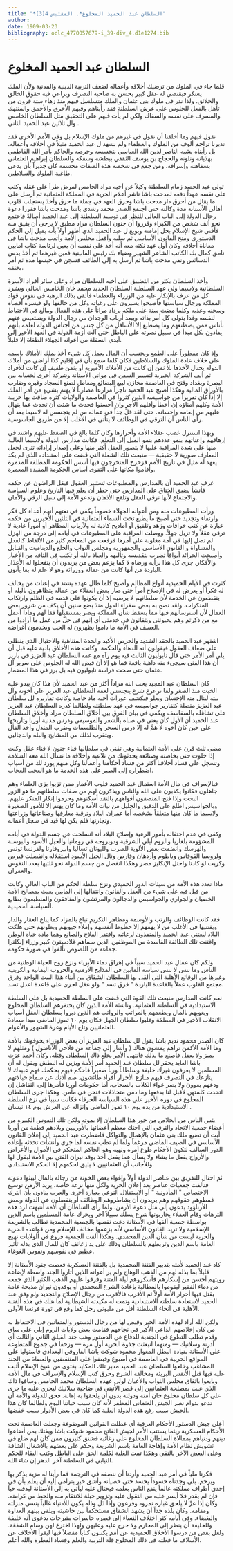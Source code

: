 ```yaml
---
title: "*السلطان عبد الحميد المخلوع*. المقتبس 4(3)"
author: 
date: 1909-03-23
bibliography: oclc_4770057679-i_39-div_4.d1e1274.bib
---
```




#  السلطان  عبد الحميد  المخلوع 


 قلما جاء في الملوك من ترضيك أخلاقه وأعماله لضعف التربية الدينية والمدنية ولأن الملك يسكر فيقتضي له عقل كبير يحسن به صاحبه التصرف ويراعي فيه حقوق الخالق والخلائق. ولذا ندر في ملوك بني عثمان والملك متسلسل فيهم منذ زهاء  ستة  قرون من تأهل بالفعل للجلوس على عرش السلطنة فقد رأيناهم وفيهم الأخرق والأحمق والمنتهك والمسرف على نفسه والسفاك ولكن لم يأت فيهم على التحقيق مثل السلطان الخامس وال  ثلاثين  عبد الحميد  الثاني  . 

 نقول فيهم وما أخلقنا أن نقول في غيرهم من ملوك الإسلام بل وفي الأمم   الأخرى فقد تدبرنا تراجم ألوف من الملوك والعظماء ولم نشهد ل  عبد الحميد  مثيلاً في أخلاقه وأعماله. بل رأيناه يشبه الناصر لدين الله العباسي بتجسسه وحرصه والحاكم بأمر الله الفاطمي بهذيانه وتلونه والحجاج بن يوسف الثقفي ببطشه وسفكه والسلطان إبراهيم العثماني بسفاهته وإسرافه. ومن جمع في شخصه هذه الصفات مجسمة كان جديراً بأن يدعى طاغية الملوك والسلاطين. 

 تولى  عبد الحميد  زمام السلطنة وكيلاً عن أخيه  مراد  الخامس  لمرض طرأ على عقله وكتب على نفسه عهداً دفعه لمدحت باشا ناشر أعلام الحرية في المملكة العثمانية ثم أرسل على ما يقال من أحرق دار مدحت باشا وحرق العهد في جملة ما حرق وأخذ يستجلب قلوب أهالي الأستانة مدة وكالته حتى اجتمع الصدر محمد رشدي باشا ومدحت باشا فقررا دعوة رجال الدولة إلى الباب العالي للنظر في توسيد السلطنة إلى  عبد الحميد  أصالةً فاجتمع نحو  ألف  شخص من الكبراء وقرروا أن جنون  السلطان  مراد  مطبق لا يرجى أن يفيق منه فأفتى شيخ الإسلام بحل إمامته وبويع ل  عبد الحميد  الذي أظهر أولاً بأنه يميل إلى الحكم الدستوري ومنح القانون الأساسي ثم سلبه وأقفل مجلس الأمة وأتعب مدحت باشا في معاناة أخلاقه وكان أول عهد نكثه معه أنه أخذ على نفسه أن يعين لرئاسة كتاب امابين نامق كمال بك الكاتب الشاعر الشهير وضياء بك رئيس المابينية فعين غيرهما ثم أخذ يدس الدسائس ونفى مدحت باشا ثم أرسل به إلى الطائف فسجن في حبسها مدة ثم أمر بخنقه. 

 وأخذ السلطان يكثر من التضييق على أخيه  السلطان  مراد  وعلى سائر أفراد الأسرة السلطانية ولاسيما ولي عهد السلطنة السلطان الجديد محمد خان الخامس الحالي ويشرد كل   من عرف بالإنكار عليه من الوزراء والعظماء   فألقى بذلك الرهبة في نفوس قواد المملكة ورجال سياستها فأصبحوا يسيرون على رغباته وكل من خالفها ولو فيسره أقصاه وسجنه وعذبه وكلما مضت سنة على ملكه يزداد مراناً على هذه الفعال ويبالغ في الاحتياط لنفسه وغدا يتولى كل أمر بذاته ويبعد أرباب الوجدان من رجال الدولة ويستعيض عنهم بأناس ممن يصطنعهم وما يصطنع إلا الأسافل من كل جنس من أجناس الدولة لعلمه بأنهم يفادون بكل مبدأ في سبيل نصرته على الباطل حتى آلت أزمة الدولة في العهد الأخير إلى أيدي السفلة من أعوانه الجهلاء الطغاة إلا قليلاً. 

 وإذ كان مفطوراً على الطمع ويحسب أن المال يعمل كل شيء أخذ يملك الأملاك باسمه على خلاف عادة الملوك والسلاطين فكان كلما سمع بأن في إقليم كذا أراضي من أملاك الدولة يحتال لأخذها بلا ثمن إن كانت من الأملاك الأميرية أو بثمن طفيف إن كانت للأفراد ثم  ألف  الشركة الخيرية لتسيير السفن في مواني الأستانة وشركة أخرى لحسابه بين البصرة وبغداد وفتح في العاصمة مخازن لبيع البضائع ومعامل لصنع السجاد وغيره وضارب بالأوراق المالية وهكذا أصبح  عبد الحميد  تاجراً مزارعاً مضارباً لا يهتم بشيءٍ من أمر الملك إلا إذا كان تقريراً من جواسيسه الذين كثروا في العاصمة والولايات كثرة ضاقت بها خزينة الأمة وكلهم أمناؤه إن أخطأ وأفلهم الأجر وإن أحسنوا فحدث ما شئت أن تحدث عما ينهال عليهم من إنعامه وإحسانه. حتى لقد قلَّ جداً في عماله من لم يتجسس له لاسيما بعد أن رأى الناس أن الترقي في الوظائف لا يتأتى في الأغلب إلا من طريق الجاسوسية. 

 وبهذا استنزل غضب عقلاء الأمة وأحرارها وكان كلما بالغ في الضغط   عليهم واشتد في إرهاقهم وإعناتهم ينمو عددهم بنمو الميل إلى التعلم. فكانت مدارس الدولة ولاسيما العالية منها على شدة المراقبة عليها لا يتصور العقل أكثر منها وعلى إصدار إراداته تترى لجعل المعارف صورية لا حقيقية — منبعث تلك الشعلة التي قضت على استبداده الذي لم يكد يعهد له مثيل في تاريخ الأمم فزحزح المتخرجون فيها أسس الحكومة المطلقة المدمرة وأقاموا مكانها على التقوى أساس الحكومة المقيدة المعمرة. 

 عرف  عبد الحميد  أن بالمدارس والمطبوعات تستنير العقول فيقل الراضون عن حكمه   فأنشأ يضيق الخناق على المدارس حتى حظر أن يعلم فيها التاريخ وعلوم السياسة والاجتماع لأنها ترقي العقل وتلقح الأذهان وتدعو الأمة إلى سبل الرقي والأمان. 

 ورأت المطبوعات منه ومن أعوانه الجهلاء خصوماً يكفي في نعتهم أنهم أعداء كل فكر وارتقاء وتجديد حتى أصبح ما يطبع تحت السماء العثمانية في الثلثين الأخيرين من حكمه عبارة عن كتب خرافات وزهد وتلفيق أو أماديح كاذبة له ولأرباب المظاهر أو أموراً عادية لا ترقي عقلاً ولا تزيل جهلاً. ووصلت المراقبة على المطبوعات في أيامه إلى درجة من الهزل لم تصل إليها في أمة مغلوبة على أمرها فرفعت من المعاجم كثير من الألفاظ كالعدل والمساواة و  القانون الأساسي  والجمهورية ومجلس النواب والخلع والديناميت والقنابل وأصبحت الجرائد أبواقاً تضرب بتقديسه وتأليهه والعياذ بالله أو تكتب في التافه من الأخبار والأفكار. جرى كل هذا برأيه ورضاه لا كما يزعم بعض من يريدون أن يتفحلوا له الأعذار الباردة من أنها كانت من عماله ووزرائه وهو لا علم له بما يأتون. 
 
 كثرت في الأيام الحميدية أنواع المظالم وأصبح كلما طال عهده يشتد في إعنات من يخالف له فكراً أو يعرض له في الإصلاح أمراً حتى صار بعض العقلاء من عماله يتظاهرون بالبله أو ينقطعون عن الخدمة لأن سلطانهم لا يرضيه إلا أن يكونوا على قدمه في الظلم وارتكاب المنكرات. ولقد نصح به بعض سفراء الدول منذ بضع سنين أن يكف من شرور بعض العمال لأن استرسالهم فيها مما يسقط شأن المملكة ويضر بمستقبلها فقا لهم وماذا أعمل مع من ذكرتم وهم يحبونني ويتفانون في خدمتي أي إنهم في حلّ من عمل ما أرادوا من العسف في الأمة ما داموا يظهرون له الحب ويخدمون أغراضه. 

 اشتهر  عبد الحميد  بالحقد الشديد والحرص الأكيد والحدة المتناهية والاحتيال الذي ينطلي على ضعاف العقول فيقولون أنه الدهاء والحكمة. وكانت هذه الأخلاق بادية عليه قبل أن يلي أمر الأمر حتى قال نابوليون الثالث فيه يوم رآه مع عمه  السلطان  عبد العزيز  في باريز أن هذا الفتى سيجيء منه داهية باقعة فما هو إلا أن قيض الله له الجلوس على سرير آل عثمان حتى صحت فراسة نابوليون فيه بل برز في هذا المضمار. 

 كان السلطان عبد المجيد يحب ابنه مراداً أكثر من  عبد الحميد  لأن هذا كان يبدو عليه   الخبث منذ الصغر ولما ترعرع شرع يتجسس لعمه  السلطان  عبد العزيز  على أخوته وآل بيته لينال منه الإحسان ويغلو فيكشف عورات أخيه ماد خاصة وكانت تقاريره لل  سلطان  عبد العزيز  متصلة كتقارير جواسيسه في عهد سلطنته ولطالما كدره  السلطان  عبد العزيز  على تشاغله بالسفاسف ويكفي في بيان الفرق بين أخلاق  السلطان  مراد  وأخلاق  السلطان  عبد الحميد  أن الأول كان يعنى في صباه بالشعر والموسيقى ودرس   مدنية أوربا وتاريخها على حين كان أخوه لا همَّ له إلا درس السحر والطلسمات وضرب المندل وأخذ الفأل ويتقرب لذلك من المشايخ والبله والدجالين. 

 مضى  ثلث  قرن على الأمة العثمانية وهي تفنى في سلطانها فناء جنون لا فناء عقل وكنت إذا خلوت حتى بخاصته وصنائعه يحدثونك من تلاعبه وأخلاقه ما تسأل الله معه السلامة وتسجل على فساد أخلاقنا أكثر من فساد أحكامنا وأعمالنا وكل منهم يورد لك من أسباب اضطراره إلى الصبر على هذه الخدمة ما هو العجب العجاب. 

 فبالإسراف في مال الأمة استمال  عبد الحميد  قلوب الأغمار ممن تزيوا بزي العلماء وهم جاهلون فكانوا يكذبون على الله والناس ويذكرون لهم من صفات سلطانهم ما هو الزور البحت وإذا فتح المنصفون أفواههم بالنقد أسكتوهم وحرموا إنكار المنكر عليهم. وبالجواسيس اطلع على الدقيق والجليل من نيات الأمة وما كان يهتم إلا للأمور الصغيرة ولاسيما ما كان منها متعلقاً بشخصه أما عمران البلاد وترقية معارفها وصناعاتها وزراعتها وتجارتها فلم يكن لها قيد في سجل أعماله. 

 وكفى في عدم احتفاله بأمور الرعية وإصلاح البلاد أنه انسلخت عن جسم الدولة في أيامه المشؤومة بلغاريا والروم أيلي الشرقية ودوبروجه في رومانيا والجبل الأسود والبوسنة والهرسك وانضمت بعض الألوية للصرب ولليونان تساليا وابيروفارتا ولفرنسا تونس ولروسيا القوقاس وباطوم وأردهان وقارص ونال الجبل الأسود استقلاله وانفصلت قبرص وكريت لو كادتا واحتل الإنكليز مصر وهكذا انفصل من جسم الدولة نحو ثلثيها بعدد النفوس والعمران. 
 
 ماذا تعدد هذه الأمة من سيئات الدور الحميدي ونزع سلطة الحكم من الباب العالي وكانت من قبل فيه على شيء من العقل والقانون وانتقالها إلى المابين يعبث بمصالح الأمة   الخصيان والجواري والجواسيس والدجالون والمرتشون والمنافقون والمنطبعون بطابع السياسة الحميدية. 

 فقد كانت الوظائف والرتب والأوسمة ومظاهر التكريم تباع بالمزاد كما يباع العقار والدار ويقتنيها في الأغلب من لا يهمهم إلا حظوظ أنفسهم وإملاء جيوبهم وبطونهم حتى هلكت البلاد ليغتني  عبد الحميد  والمنفذون لرغائبه وافتقر الفلاح والصانع وهما مادة حياة الوطن واغتنت تلك الطائفة الفاسدة من الموظفين الذين سماهم غلادستون كبير وزراء إنكلترا جماعة من اللصوص تألفوا في صورة حكومة. 

 ولكم كان عمال  عبد الحميد  سبباً في إهراق دماء الأبرياء ونزع روح الحياة الوطنية من الناس وما ننس لا ننس سياسة المابين في المذابح الأرمنية والحروب اليمانية والكريتية وغيرها من الوقائع الأهلية التي ألقى بها السلطان الشقاق بين أبناء هذا البيت الواحد وفرق مجتمع القلوب عملاً بالقاعدة الباردة " فرق تسد " ولو عقل لجرى على قاعدة اعدل تسد. 

 نعم كانت المدارس منبعث تلك القوة التي قضت على السلطة الحميدية بل على السلطة الاستبدادية في السلطنة العثمانية. وناشئة الأمة الذين كان يحتقرهم السلطان المخلوع ويغويهم بالمال ويطعمهم بالمراتب والرواتب هم الذين دبروا بسلطان العقل أسباب الانقلاب الأخير في المملكة وغلبوا سلطان الجهل فكان يوم  ١٠  تموز الماضي  مبدأ سعادة العثمانيين وتاج الأيام وغرة الشهور والأعوام. 
 
 كان  الصدر محمود نديم باشا  يقول لل  سلطان  عبد العزيز  أن بعض الوزراء يخوفونك بالأمة وما الأمة الأكمن تراهم يمشون هناك ( وأشار إلى جماعة من فلاحي الأناضول ) ومثلهم لا يميز ولا يعقل فاصنع ما بذلك فانتهى الأمر بخلع ذاك السلطان وقتله. وكان  أحمد عزت باشا العابد  يحقر لل  سلطان  عبد الحميد  أمر الأمة ويزين له البطش ويقول له أن المسلمين لا يعرفون غيرك خليفة وسلطاناً ورباً صغيراً فاحكم فيهم بحكمك فهم عبيدك لا ينازعك في التصرف فيهم منازع الأحرار أفراد طائشون. صم أذنك عن سماع خيالاتهم ودعهم يعوون ولا يضر عواء الكلاب بالسحاب. أما حكومات أوربا فأمرها إلى التفاشل إن اتحدت كلمتهن لأقبل لنا بدفعها وما دمن متخاذلات فنحن في مأمن. وهكذا جرى السلطان المخلوع في دوره الأخير على هذه السياسة الخرقاء فكانت سبباً في نزع السلطة الاستبدادية من يده يوم   ١٠  تموز الماضي  وإنزاله عن العرش  يوم  ١٤  نيسان  . 

 يئس الناس من الخلاص من جور هذا السلطان إلا بموته ولكن تلك النفوس الكبيرة من أعضاء جمعية الاتحاد والترقي التي احتك معظم أعضائها بالأوربيين وبلادهم قطعة من أوربا أبت أن تضيع ملك بني عثمان بالإهمال والتواكل فاضطرت  عبد الحميد  إلى إعلان  القانون الأساسي  في الصيف الماضي مرغماً ولما لم تطب نفسه لما جرى وأنشأت تحدثه بإعادة الدور السالف لتكون الأحكام طوع أمره ونهيه وهو الحاكم المتحكم في الأموال والأعراض والأرواح يفعل ما يشاء ولا يسأل عما يفعل أخذ يوقد نيران الفتن بين الأمة ليقول لها وللأجانب أن العثمانيين لا يليق لحكمهم إلا الحكم الاستبدادي. 

 ثم احتال للتفريق بين عناصر الدولة أولاً وإغواء بعض الخونة من رجاله   بالمال ليبثوا دعوته فتألفت جمعيات عناصر بعد إعلان الحرية ولكل منها نزعة خاصة. يريد الأرمن توسيع الاختصاص " المأذونية " أو الاستقلال النوعي بعبارة أخرى والعرب ينادون بأن الترك غمطوهم حقوقهم وهم يريدون أن يشاطروهم الوظائف أو ينفصلون عن الدولة وبعض الأرناؤود يدعون إلى مثل دعوة الأرمن. ولما رأى السلطان أن الأمة انتبهت لرد هذه الترهات وقام العقلاء يحاربونها شرع يسلك سبيلاً آخر ويحرك عامة المسلمين باسم الدين بواسطة جمعية ألفها في الأستانة دعت نفسها بالجمعية المحمدية تطالب بالشريعة الإسلامية ولا تريد  القانون الأساسي  لأنه بزعمها مخالف للإسلام ومن قواعده الحرية والحرية ليست من شأن الدين المحمدي. وهكذا أَلفت الجمعية فروع في الولايات تهيج العامة باسم الدين وتربطهم بالسلطان وذلك على يد زعانف كان للمال الذي بذله تأثير عظيم في نفوسهم ونفوس الغوغاء. 

 كاد  عبد الحميد  لأمته بتدبير الفتنة المحمدية بل بالفتنة العسكرية فعصت جنود الأستانة إلا قليلاً بما بذله لهم من الذهب الوهاج ولم ير أعوانه الذين أثاروا الجند واسطة لإضاعة رويتهم أحسن من إسكارهم فأسكروهم ليلة الفتنة وفرقوا عليهم الذهب الكثير الذي جمعه من دماء الفقير ليقوموا بالمطالبة بإعادة الشرع المحمدي أو يوقدون نيران مذبحة عامة يقتل فيها أحرار الأمة أولاً ثم الأقرب فالأقرب من رجال الإصلاح والتجديد ولو وفق  عبد الحميد  لاستعادة سلطته الاستبدادية وتمت له مكيدته الشيطانية لما هلك في هذه الفتنة   الأهلية في أنحاء السلطنة أقل من مليوني رجل كما وقع في ثورة فرنسا الأولى. 
 
 ولكن الله أراد لهذه الأمة الخير وقيض لها من رجال الدستور والمتفانين في الاحتفاظ به من كان إخلاصهم الداعي الأكبر في نجاحهم فقامت بعض ولايات الروم إيلي على ساق وقدم تطلب التطوع في الجندية للدفاع عن الدستور وهب جند الفيلق الثاني والثالث أي أدرنة وسلانيك — ومنهما انبعثت جذوة الحرية أول مرة — وزحفا في جموع المتطوعة على الأستانة بقيادة البطل المغوار محمود شوكت باشا الفاروقي البغدادي فاستوليا على المواقع الحربية في العاصمة في أسبوع وقبضوا على المنتفضين والعصاة من الجند المشاغب وخلعوا  السلطان  عبد الحميد  مدبر تلك المكايد بفتوى من شيخ الإسلام أثبت عليه فيها قتل الأنفس البريئة ومخالفة الشرع وحرق كتب الإسلام والإسراف في مال الأمة وبايعوا باتفاق مجلس النواب والأعيان لولي عهده السلطان محمد الخامس وساقوا ذاك الذي عبث بمصلحة العثمانيين إلى قصر الأتيني في ضاحية سلانيك ليجري عليه ما جرى على كل سلطان مخلوع خان أمته ودولته بدون أن يلحقوا به إهانة. فحق للدولة والأمة أن تدعو بدوام نصر الجيش العثماني المظفر لأنه كان سبب حياتنا اليوم ولطالما كان هذا الجيش سبب رفع هذه الدولة العلية كما كان في بعض الأدوار سبب خفضها. 

 أعلن جيش الدستور الأحكام العرفية أي عطلت القوانين الموضوعة وجعلت العاصمة تحت الأحكام العسكرية ريثما يستتب الأمر لجيش الفاتح محمود شوكت باشا ويفتك بمن أضاعوا دينهم ودنياهم بممالاة السلطان المخلوع على رغائبه فشنق كثيرون ممن كان لهم ضلع في تشويش نظام الأمة وإهاجة العامة باسم الشريعة وحكم على بعضهم بالأشغال الشاقة وعلى البعض   الآخر بالنفي وهكذا تمت الغلبة لكلمة الحق على الباطل وكتب البقاء للحكم النيابي في السلطنة آخر الدهر إن شاء الله. 

 فكرنا ملياً في أمر  عبد الحميد  وأردنا أن ننصفه في الترجمة فما رأينا له مزية يذكر بها ويرحم. بلى وجدناه حسوداً يحسد حتى خصيانه وأشق خبر يترامى إليه أن يعلم بأن في  إحدى  أطراف مملكته عالماً ينفع الناس بعلمه فيحتال عليه ليأتي به إلى الأستانة ليدفنه حياً فإن لم يقدر فلا أيسر عليه من التقول عليه وتزوير حيلة للانتقام منه والحط من كرامته. وكان إذا عزّ لا يلحق غباره نمرود وفرعون وإذا ذل وذله يكون للأدنياء غالباً ينسى   منزلته ومقامه. وكان يلذه جداً أن يشهد الشقاق مستحكماً بين حاشيته ويلقي بينهم العداوة والبغضاء. وفي أيامه كثر اختلاف النساء إلى قصره حاسرات متبرجات بدعوى أنه خليفة وللخليفة أن ينظر إلى المحارم ولا حرج عليه وعليهن ولهذا اخترع لهن وسام الشفقة. ولعل بعض من درسوا الأخلاق الحميدية عن أمم يكتبون كتاباً مفصلاً فيها ليقرأ الأخلاف عن الأسلاف ما فعلته في ذلك المخلوع قلة التربية والعلم وفساد الفطرة والله أعلم. 
